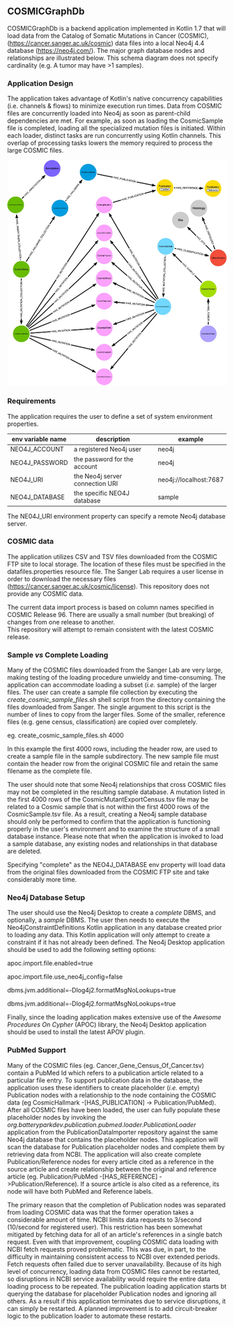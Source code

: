 ## COSMICGraphDb

COSMICGraphDb is a backend application implemented in Kotlin 1.7 that will
load data from the Catalog of Somatic Mutations in Cancer (COSMIC),
(https://cancer.sanger.ac.uk/cosmic) data files into a local Neo4j 4.4 database
(https://neo4j.com/). The major graph database nodes and relationships 
are illustrated below. This 
schema diagram does not specify cardinality (e.g. A tumor may have >1 samples).


### Application Design

The application takes advantage of Kotlin's native concurrency capabilities (i.e. channels & flows)
to minimize execution run times. Data from COSMIC files are concurrently loaded into Neo4j as soon as parent-child
dependencies are met. For example, as soon as loading the CosmicSample file is completed,
loading all the specialized mutation files is initiated. Within each loader, 
distinct tasks are run concurrently using
Kotlin channels. 
This overlap of processing tasks lowers the memory required to process the large COSMIC files.

![](COSMICGraphDb.jpg)
### Requirements
The application requires the user to define a set of system environment properties.

|env variable name| description                     |example
--- |---------------------------------| ---|
NEO4J_ACCOUNT | a registered Neo4j user         | neo4j
NEO4J_PASSWORD | the password for the account    | neo4j
NEO4J_URI | the Neo4j server connection URI | neo4j://localhost:7687
NEO4J_DATABASE | the specific NEO4J database     | sample

The NE04J_URI environment property can specify a remote Neo4j database server.

### COSMIC data
The application utilizes CSV and TSV files downloaded 
from the COSMIC FTP site to local storage. The location
of these files must be specified in the datafiles.properties resource file. The 
Sanger Lab requires a user license in order to download the necessary files
(https://cancer.sanger.ac.uk/cosmic/license). This repository does not provide any
COSMIC data. 

The current data import process is based on column names specified in COSMIC Release 96. 
There are usually a small number (but breaking) of changes from one release to another.  
This repository will attempt to remain consistent with the latest COSMIC release.

### Sample *vs* Complete Loading
Many of the COSMIC files downloaded from the Sanger Lab are very large, making testing of the
loading procedure unwieldy and time-consuming. The application can accommodate loading a subset
(*i.e.* sample) of the larger files. The user can create a sample file collection by executing
the *create_cosmic_sample_files.sh* shell script from the directory containing the files downloaded
from Sanger. The single argument to this script is the number of lines to copy from the larger files.
Some of the smaller, reference files (e.g. gene census, classification) are copied over completely.

eg. create_cosmic_sample_files.sh 4000

In this example the first 4000 rows, including the header row, are used to create a sample file in the sample 
subdirectory. The new sample file must contain the header row from the original COSMIC file and retain the
same filename as the complete file.

The user should note that some Neo4j relationships that cross COSMIC files may not be completed in the resulting 
sample database. A mutation listed in the first 4000 rows of the CosmicMutantExportCensus.tsv file may be 
related to a Cosmic sample that is not within the first 4000 rows of the CosmicSample.tsv file. 
As a result, creating a Neo4j sample database should only be performed to confirm that the application is
functioning properly in the user's environment and to examine the structure of a small database instance.
Please note that when the application is invoked to load a sample database, any existing nodes and relationships
in that database are deleted.

Specifying "complete" as the NEO4J_DATABASE env property will load data from the original files downloaded from
the COSMIC FTP site and take considerably more time.

### Neo4j Database Setup

The user should use the Neo4j Desktop to create a *complete* DBMS, and optionally, a *sample* DBMS. 
The user then needs to execute the Neo4jConstraintDefinitions Kotlin application in any database created 
prior to loading any data.
This Kotlin application will only attempt to create a constraint if it has not already been defined.
The Neo4j Desktop application should be used to add the following setting options:

apoc.import.file.enabled=true

apoc.import.file.use_neo4j_config=false

dbms.jvm.additional=-Dlog4j2.formatMsgNoLookups=true

dbms.jvm.additional=-Dlog4j2.formatMsgNoLookups=true

Finally, since the loading application makes extensive use of the *Awesome Procedures On Cypher* (APOC) 
library, the Neo4j Desktop application should be used to install the latest APOV plugin.


### PubMed Support
Many of the COSMIC files (eg. Cancer_Gene_Census_Of_Cancer.tsv) contain a PubMed Id which refers
to a publication article related to a particular file entry. To support publication data in the database,
the application uses these identifiers to create placeholder (*i.e.* empty) Publication nodes with a relationship
to the node containing the COSMIC data (eg CosmicHallmark -[HAS_PUBLICATION] -> Publication/PubMed).
After all COSMIC files have been loaded, the user can fully populate these placeholder nodes by invoking the
*org.batteryparkdev.publication.pubmed.loader.PublicationLoader* application from the PublicationDataImporter 
repository against the same Neo4j database that contains the placeholder nodes. This application will scan 
the database for Publication placeholder nodes and complete them by retrieving data from NCBI. The application will
also create complete Publication/Reference nodes for every article cited as a reference in the source article and
create relationship between the original and reference article 
(eg. Publication/PubMed -[HAS_REFERENCE] ->Publication/Reference). 
If a source article is also cited as a reference, 
its node will have both PubMed and Reference labels.

The primary reason that the completion of Publication nodes was separated from loading COSMIC data was that the 
former operation takes a considerable amount of time. NCBI limits data requests to 3/second (10/second for
registered user). This restriction has been somewhat mitigated by fetching data for all of an article's 
references in a single batch request. Even with that improvement, coupling COSMIC data loading with NCBI
fetch requests proved problematic. This was due, in part, to the difficulty in maintaining consistent access to
NCBI over extended periods. Fetch requests often failed due to server 
unavailability. Because of its high level of concurrency, loading data from COSMIC files cannot be
restarted, so disruptions in NCBI service availability would require the entire data loading process to
be repeated. The publication loading application starts bt querying the database for placeholder 
Publication nodes and ignoring all others. As a result if this application terminates due to service 
disruptions, it can simply be restarted. A planned improvement is to add circuit-breaker logic to the
publication loader to automate these restarts. 

